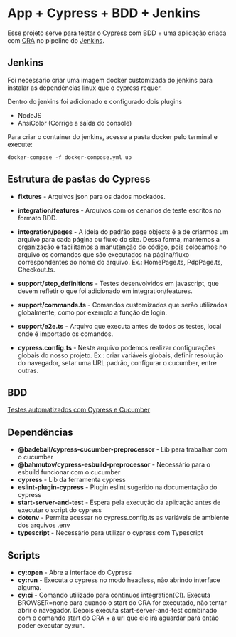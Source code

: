 # App + Cypress + BDD + Jenkins

Esse projeto serve para testar o [Cypress](https://www.cypress.io/) com BDD + uma aplicação criada com [CRA](https://create-react-app.dev/) no pipeline do [Jenkins](https://www.jenkins.io/).

## Jenkins

Foi necessário criar uma imagem docker customizada do jenkins para instalar as dependências linux que o cypress requer.

Dentro do jenkins foi adicionado e configurado dois plugins

- NodeJS
- AnsiColor (Corrige a saída do console)

Para criar o container do jenkins, acesse a pasta docker pelo terminal e execute:

```
docker-compose -f docker-compose.yml up
```

## Estrutura de pastas do Cypress

- **fixtures** - Arquivos json para os dados mockados.

- **integration/features** - Arquivos com os cenários de teste escritos no formato BDD.

- **integration/pages** -
  A ideia do padrão page objects é a de criarmos um arquivo para cada página ou fluxo do site. Dessa forma, mantemos a organização e facilitamos a manutenção do código, pois colocamos no arquivo os comandos que são executados na página/fluxo correspondentes ao nome do arquivo.
  Ex.: HomePage.ts, PdpPage.ts, Checkout.ts.

- **support/step_definitions** - Testes desenvolvidos em javascript, que devem refletir o que foi adicionado em integration/features.

- **support/commands.ts** - Comandos customizados que serão utilizados globalmente, como por exemplo a função de login.

- **support/e2e.ts** - Arquivo que executa antes de todos os testes, local onde é importado os comandos.

- **cypress.config.ts** - Neste arquivo podemos realizar configurações globais do nosso projeto. Ex.: criar variáveis globais, definir resolução do navegador, setar uma URL padrão, configurar o cucumber, entre outras.

## BDD

[Testes automatizados com Cypress e Cucumber](https://cwi.com.br/blog/testes-automatizados-cypress-e-cucumber/)

## Dependências

- **@badeball/cypress-cucumber-preprocessor** - Lib para trabalhar com o cucumber
- **@bahmutov/cypress-esbuild-preprocessor** - Necessário para o esbuild funcionar com o cucumber
- **cypress** - Lib da ferramenta cypress
- **eslint-plugin-cypress** - Plugin eslint sugerido na documentação do cypress
- **start-server-and-test** - Espera pela execução da aplicação antes de executar o script do cypress
- **dotenv** - Permite acessar no cypress.config.ts as variáveis de ambiente dos arquivos .env
- **typescript** - Necessário para utilizar o cypress com Typescript

## Scripts

- **cy:open** - Abre a interface do Cypress
- **cy:run** - Executa o cypress no modo headless, não abrindo interface alguma.
- **cy:ci** - Comando utilizado para continuos integration(CI).
  Executa BROWSER=none para quando o start do CRA for executado, não tentar abrir o navegador. Depois executa start-server-and-test combinado com o comando start do CRA + a url que ele irá aguardar para então poder executar cy:run.
